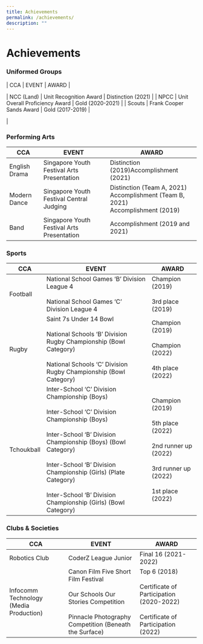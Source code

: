 ```yaml
---
title: Achievements
permalink: /achievements/
description: ""
---
```

# **Achievements**

### Uniformed Groups



| CCA  | EVENT  | AWARD  |

| NCC (Land)  | Unit Recognition Award    | Distinction (2021)     |
| NPCC  | Unit Overall Proficiency Award     | Gold (2020-2021)    |
| Scouts | Frank Cooper Sands Award      | Gold (2017-2019)   |

|


### Performing Arts

| CCA 	| EVENT 	| AWARD 	|
| -------- | -------- | -------- |
| English Drama  	| Singapore Youth Festival Arts Presentation  	| Distinction (2019)Accomplishment (2021) 	|
| Modern Dance 	| Singapore Youth Festival Central Judging   	| Distinction (Team A, 2021)<br>Accomplishment (Team B, 2021)<br>Accomplishment (2019) 	|
| Band 	| Singapore Youth Festival Arts Presentation  	| Accomplishment (2019 and 2021) 	|


### Sports

| CCA 	| EVENT 	| AWARD 	|
| -------- | -------- | -------- |
| Football 	| National School Games ‘B’ Division League 4<br><br>National School Games ‘C’ Division League 4 	| Champion (2019)<br><br>3rd place (2019) 	|
| Rugby 	| Saint 7s Under 14 Bowl<br><br>National Schools ‘B’ Division Rugby Championship (Bowl Category)<br><br>National Schools ‘C’ Division Rugby Championship (Bowl Category) 	| Champion (2019)<br><br>Champion (2022)<br><br>4th place (2022) 	|
| Tchoukball 	| Inter-School ‘C’ Division Championship (Boys)<br><br>Inter-School ‘C’ Division Championship (Boys)<br><br>Inter-School ‘B’ Division Championship (Boys) (Bowl Category)<br><br>Inter-School ‘B’ Division Championship (Girls) (Plate Category)<br><br>Inter-School ‘B’ Division Championship (Girls) (Bowl Category) 	| Champion (2019)<br><br>5th place (2022)<br><br>2nd runner up (2022)<br><br>3rd runner up (2022)<br><br>1st place (2022) 	|


### Clubs &amp; Societies



| CCA 	| EVENT 	| AWARD 	|
| -------- | -------- | -------- |
| Robotics Club 	| CoderZ League Junior   	| Final 16 (2021-2022)  	|
| Infocomm Technology (Media Production) 	| Canon Film Five Short Film Festival <br><br>Our Schools Our Stories Competition <br><br>Pinnacle Photography Competition (Beneath the Surface)  	| Top 6 (2018)<br><br>Certificate of Participation (2020-2022)<br><br>Certificate of Participation (2022) 	|
